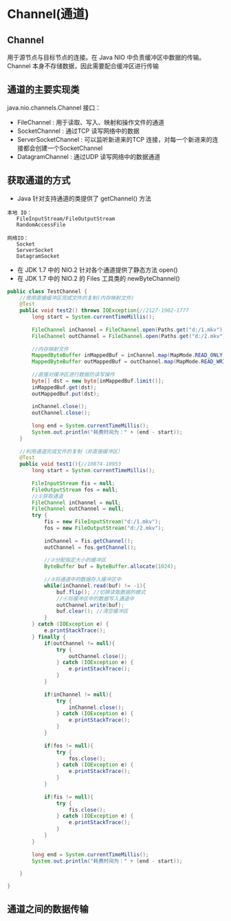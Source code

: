 # Channel(通道)
## Channel
用于源节点与目标节点的连接。在 Java NIO 中负责缓冲区中数据的传输。Channel 本身不存储数据，因此需要配合缓冲区进行传输
## 通道的主要实现类
java.nio.channels.Channel 接口：
 * 	FileChannel : 用于读取、写入、映射和操作文件的通道
 *  SocketChannel : 通过TCP 读写网络中的数据
 * 	ServerSocketChannel : 可以监听新进来的TCP 连接，对每一个新进来的连接都会创建一个SocketChannel
 * 	DatagramChannel : 通过UDP 读写网络中的数据通道
## 获取通道的方式
 * Java 针对支持通道的类提供了 getChannel() 方法  

 ```text
本地 IO：
    FileInputStream/FileOutputStream
    RandomAccessFile

网络IO：
    Socket
    ServerSocket
    DatagramSocket
```
 * 在 JDK 1.7 中的 NIO.2 针对各个通道提供了静态方法 open()
 * 在 JDK 1.7 中的 NIO.2 的 Files 工具类的 newByteChannel()  
 
```java
public class TestChannel {
	//使用直接缓冲区完成文件的复制(内存映射文件)
	@Test
	public void test2() throws IOException{//2127-1902-1777
		long start = System.currentTimeMillis();
		
		FileChannel inChannel = FileChannel.open(Paths.get("d:/1.mkv"), StandardOpenOption.READ);
		FileChannel outChannel = FileChannel.open(Paths.get("d:/2.mkv"), StandardOpenOption.WRITE, StandardOpenOption.READ, StandardOpenOption.CREATE);
		
		//内存映射文件
		MappedByteBuffer inMappedBuf = inChannel.map(MapMode.READ_ONLY, 0, inChannel.size());
		MappedByteBuffer outMappedBuf = outChannel.map(MapMode.READ_WRITE, 0, inChannel.size());
		
		//直接对缓冲区进行数据的读写操作
		byte[] dst = new byte[inMappedBuf.limit()];
		inMappedBuf.get(dst);
		outMappedBuf.put(dst);
		
		inChannel.close();
		outChannel.close();
		
		long end = System.currentTimeMillis();
		System.out.println("耗费时间为：" + (end - start));
	}
	
	//利用通道完成文件的复制（非直接缓冲区）
	@Test
	public void test1(){//10874-10953
		long start = System.currentTimeMillis();
		
		FileInputStream fis = null;
		FileOutputStream fos = null;
		//①获取通道
		FileChannel inChannel = null;
		FileChannel outChannel = null;
		try {
			fis = new FileInputStream("d:/1.mkv");
			fos = new FileOutputStream("d:/2.mkv");
			
			inChannel = fis.getChannel();
			outChannel = fos.getChannel();
			
			//②分配指定大小的缓冲区
			ByteBuffer buf = ByteBuffer.allocate(1024);
			
			//③将通道中的数据存入缓冲区中
			while(inChannel.read(buf) != -1){
				buf.flip(); //切换读取数据的模式
				//④将缓冲区中的数据写入通道中
				outChannel.write(buf);
				buf.clear(); //清空缓冲区
			}
		} catch (IOException e) {
			e.printStackTrace();
		} finally {
			if(outChannel != null){
				try {
					outChannel.close();
				} catch (IOException e) {
					e.printStackTrace();
				}
			}
			
			if(inChannel != null){
				try {
					inChannel.close();
				} catch (IOException e) {
					e.printStackTrace();
				}
			}
			
			if(fos != null){
				try {
					fos.close();
				} catch (IOException e) {
					e.printStackTrace();
				}
			}
			
			if(fis != null){
				try {
					fis.close();
				} catch (IOException e) {
					e.printStackTrace();
				}
			}
		}
		
		long end = System.currentTimeMillis();
		System.out.println("耗费时间为：" + (end - start));
		
	}

}
```
## 通道之间的数据传输

